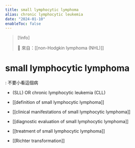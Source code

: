 ```yaml
---
title: small lymphocytic lymphoma
alias: chronic lymphocytic leukemia
date: "2024-01-10"
enableToc: false
---
```


> [!info]
>
> 🌱 來自：[[non-Hodgkin lymphoma (NHL)]]

# small lymphocytic lymphoma

: 不要小看這個病

-   (SLL) OR chronic lymphocytic leukemia (CLL)

-   [[definition of small lymphocytic lymphoma]]
-   [[clinical manifestations of small lymphocytic lymphoma]]
-   [[diagnostic evaluation of small lymphocytic lymphoma]]
-   [[treatment of small lymphocytic lymphoma]]
-   [[Richter transformation]]
